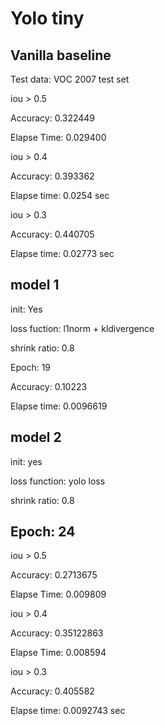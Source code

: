 # Yolo tiny

## Vanilla baseline
Test data: VOC 2007 test set


iou > 0.5

Accuracy: 0.322449

Elapse Time: 0.029400


iou > 0.4

Accuracy: 0.393362

Elapse time: 0.0254 sec


iou > 0.3

Accuracy: 0.440705

Elapse time: 0.02773 sec

## model 1

  init: Yes

  loss fuction: l1norm + kldivergence

  shrink ratio: 0.8

  Epoch: 19

  Accuracy: 0.10223

  Elapse time: 0.0096619


## model 2

init: yes

loss function: yolo loss

shrink ratio: 0.8

Epoch: 24
-----------------------------

iou > 0.5

Accuracy: 0.2713675

Elapse Time: 0.009809


iou > 0.4

Accuracy: 0.35122863

Elapse Time: 0.008594


iou > 0.3

Accuracy: 0.405582

Elapse time: 0.0092743 sec



